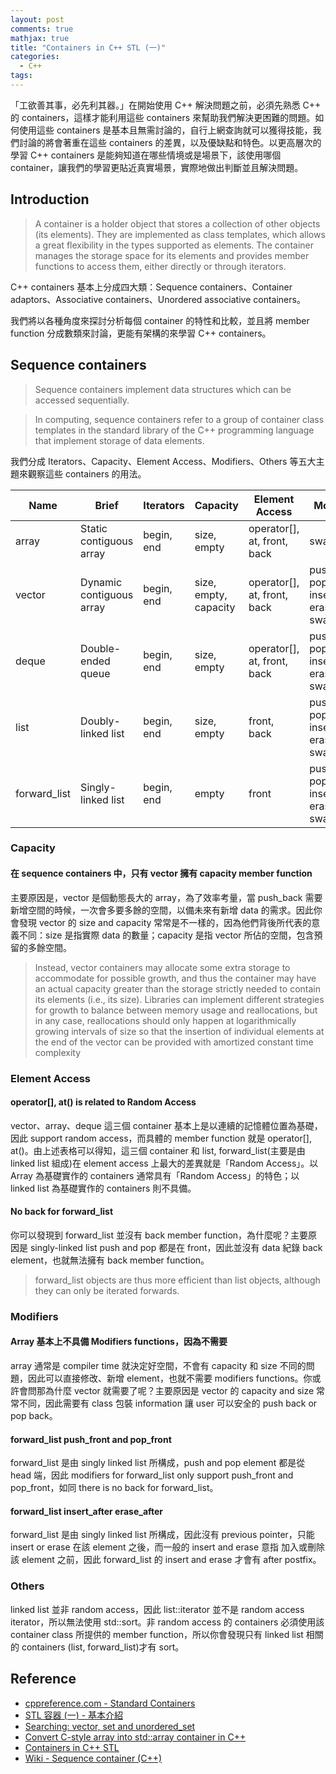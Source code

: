 ```yaml
---
layout: post
comments: true
mathjax: true
title: "Containers in C++ STL (一)"
categories:
  - C++
tags:
---
```

「工欲善其事，必先利其器。」在開始使用 C++ 解決問題之前，必須先熟悉 C++ 的 containers，這樣才能利用這些 containers 來幫助我們解決更困難的問題。如何使用這些 containers 是基本且無需討論的，自行上網查詢就可以獲得技能，我們討論的將會著重在這些 containers 的差異，以及優缺點和特色。以更高層次的學習 C++ containers 是能夠知道在哪些情境或是場景下，該使用哪個 container，讓我們的學習更貼近真實場景，實際地做出判斷並且解決問題。

<!--more-->

## Introduction
>A container is a holder object that stores a collection of other objects (its elements). They are implemented as class templates, which allows a great flexibility in the types supported as elements.
>The container manages the storage space for its elements and provides member functions to access them, either directly or through iterators.

C++ containers 基本上分成四大類：Sequence containers、Container adaptors、Associative containers、Unordered associative containers。

我們將以各種角度來探討分析每個 container 的特性和比較，並且將 member function 分成數類來討論，更能有架構的來學習 C++ containers。

## Sequence containers
>Sequence containers implement data structures which can be accessed sequentially.

>In computing, sequence containers refer to a group of container class templates in the standard library of the C++ programming language that implement storage of data elements.

我們分成 Iterators、Capacity、Element Access、Modifiers、Others 等五大主題來觀察這些 containers 的用法。

|Name        |Brief                   |Iterators |Capacity              |Element Access             |Modifiers                                                    |Others       |
|------------|------------------------|----------|----------------------|---------------------------|-------------------------------------------------------------|-------------|
|array       |Static contiguous array |begin, end|size, empty           |operator[], at, front, back|swap                                                         |             |
|vector      |Dynamic contiguous array|begin, end|size, empty, capacity |operator[], at, front, back|push_back, pop_back, insert, erase, swap, clear              |             |
|deque       |Double-ended queue      |begin, end|size, empty           |operator[], at, front, back|push_back, pop_back, insert, erase, swap, clear              |             |
|list        |Doubly-linked list      |begin, end|size, empty           |front, back                |push_back, pop_back, insert, erase, swap, clear              |sort, reverse|
|forward_list|Singly-linked list      |begin, end|empty                 |front                      |push_front, pop_front, insert_after, erase_after, swap, clear|sort, reverse|

### Capacity
#### 在 sequence containers 中，只有 vector 擁有 capacity member function
主要原因是，vector 是個動態長大的 array，為了效率考量，當 push_back 需要新增空間的時候，一次會多要多餘的空間，以備未來有新增 data 的需求。因此你會發現 vector 的 size and capacity 常常是不一樣的，因為他們背後所代表的意義不同：size 是指實際 data 的數量；capacity 是指 vector 所佔的空間，包含預留的多餘空間。

>Instead, vector containers may allocate some extra storage to accommodate for possible growth, and thus the container may have an actual capacity greater than the storage strictly needed to contain its elements (i.e., its size). Libraries can implement different strategies for growth to balance between memory usage and reallocations, but in any case, reallocations should only happen at logarithmically growing intervals of size so that the insertion of individual elements at the end of the vector can be provided with amortized constant time complexity

### Element Access
#### operator[], at() is related to Random Access
vector、array、deque 這三個 container 基本上是以連續的記憶體位置為基礎，因此 support random access，而具體的 member function 就是 operator[], at()。由上述表格可以得知，這三個 container 和 list, forward_list(主要是由 linked list 組成)在 element access 上最大的差異就是「Random Access」。以 Array 為基礎實作的 containers 通常具有「Random Access」的特色；以 linked list 為基礎實作的 containers 則不具備。

#### No back for forward_list
你可以發現到 forward_list 並沒有 back member function，為什麼呢？主要原因是 singly-linked list push and pop 都是在 front，因此並沒有 data 紀錄 back element，也就無法擁有 back member function。

>forward_list objects are thus more efficient than list objects, although they can only be iterated forwards.

### Modifiers
#### Array 基本上不具備 Modifiers functions，因為不需要
array 通常是 compiler time 就決定好空間，不會有 capacity 和 size 不同的問題，因此可以直接修改、新增 element，也就不需要 modifiers functions。你或許會問那為什麼 vector 就需要了呢？主要原因是 vector 的 capacity and size 常常不同，因此需要有 class 包裝 information 讓 user 可以安全的 push back or pop back。

#### forward_list push_front and pop_front
forward_list 是由 singly linked list 所構成，push and pop element 都是從 head 端，因此 modifiers for forward_list only support push_front and pop_front，如同 there is no back for forward_list。

#### forward_list insert_after erase_after
forward_list 是由 singly linked list 所構成，因此沒有 previous pointer，只能 insert or erase 在該 element 之後，而一般的 insert and erase 意指 加入或刪除該 element 之前，因此 forward_list 的 insert and erase 才會有 after postfix。

### Others
linked list 並非 random access，因此 list::iterator 並不是 random access iterator，所以無法使用 std::sort。非 random access 的 containers 必須使用該 container class 所提供的 member function，所以你會發現只有 linked list 相關的 containers (list, forward_list)才有 sort。

## Reference
* [cppreference.com - Standard Containers](http://www.cplusplus.com/reference/stl/)
* [STL 容器 (一) - 基本介紹](https://larry850806.github.io/2016/06/06/STL1/)
* [Searching: vector, set and unordered_set](https://medium.com/@gx578007/searching-vector-set-and-unordered-set-6649d1aa7752)
* [Convert C-style array into std::array container in C++](https://www.techiedelight.com/convert-c-style-array-into-std-array-container/)
* [Containers in C++ STL](https://www.geeksforgeeks.org/containers-cpp-stl/)
* [Wiki - Sequence container (C++)](https://en.wikipedia.org/wiki/Sequence_container_(C%2B%2B))

